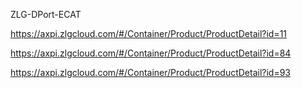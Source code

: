 ZLG-DPort-ECAT

https://axpi.zlgcloud.com/#/Container/Product/ProductDetail?id=11

https://axpi.zlgcloud.com/#/Container/Product/ProductDetail?id=84

https://axpi.zlgcloud.com/#/Container/Product/ProductDetail?id=93